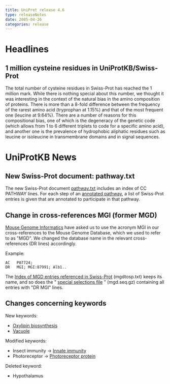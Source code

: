 ```yaml
---
title: UniProt release 4.6
type: releaseNotes
date: 2005-04-26
categories: release
---
```


# Headlines

## 1 million cysteine residues in UniProtKB/Swiss-Prot

The total number of cysteine residues in Swiss-Prot has reached the 1 million mark. While there is nothing special about this number, we thought it was interesting in the context of the natural bias in the amino composition of proteins. There is more than a 8-fold difference between the frequency of the rarest amino acid (tryprophan at 1.15%) and that of the most frequent one (leucine at 9.64%). There are a number of reasons for this compositional bias, one of which is the degeneracy of the genetic code (which allows from 1 to 6 different triplets to code for a specific amino acid), and another one is the prevalence of hydrophobic aliphatic residues such as leucine or isoleucine in transmembrane domains and in signal sequences.

# UniProtKB News

## New Swiss-Prot document: pathway.txt

The new Swiss-Prot document [pathway.txt](https://ftp.uniprot.org/pub/databases/uniprot/current_release/knowledgebase/complete/docs/pathway) includes an index of CC PATHWAY lines. For each step of an [annotated pathway](http://www.uniprot.org/manual/pathway), a list of Swiss-Prot entries is given that are annotated to participate in that pathway.

## Change in cross-references MGI (former MGD)

[Mouse Genome Informatics](http://www.informatics.jax.org) have asked us to use the acronym MGI in our cross-references to the Mouse Genome Database, which we used to refer to as "MGD". We changed the database name in the relevant cross-references (DR lines) accordingly.

Example:

    AC   P07724;
    DR   MGI; MGI:87991; Alb1..

  
The [Index of MGD entries referenced in Swiss-Prot](https://ftp.uniprot.org/pub/databases/uniprot/current_release/knowledgebase/complete/docs/mgdtosp) (mgdtosp.txt) keeps its name, and so does the " [special selections file](ftp://ftp.expasy.org/databases/swiss-prot/special_selections/mgd.seq.gz) " (mgd.seq.gz) containing all entries with "DR MGI" lines.

## Changes concerning keywords

New keywords:

-   [Oxylipin biosynthesis](http://www.uniprot.org/keywords/KW-0925)
-   [Vacuole](http://www.uniprot.org/keywords/KW-0926)

Modified keywords:

-   Insect immunity -&gt; [Innate immunity](http://www.uniprot.org/keywords/KW-0399)
-   Photoreceptor -&gt; [Photoreceptor protein](http://www.uniprot.org/keywords/KW-0600)

Deleted keyword:

-   Hypothalamus
